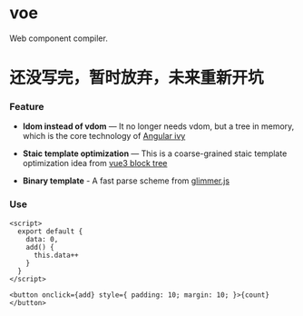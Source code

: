 # voe

Web component compiler.

# 还没写完，暂时放弃，未来重新开坑

### Feature

- **Idom instead of vdom** — It no longer needs vdom, but a tree in memory, which is the core technology of [Angular ivy](https://github.com/angular/angular/blob/master/aio/content/guide/ivy.md)

- **Staic template optimization** — This is a coarse-grained staic template optimization idea from [vue3 block tree](https://zhuanlan.zhihu.com/p/150732926)

- **Binary template** - A fast parse scheme from [glimmer.js](https://www.linkedin.com/pulse/glimmers-optimizing-compiler-chad-hietala/)

### Use

```svelte
<script>
  export default {
    data: 0,
    add() {
      this.data++
    }
  }
</script>

<button onclick={add} style={ padding: 10; margin: 10; }>{count}</button>
```
